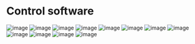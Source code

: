 Control software
====
![image](https://github.com/AdrianRR20/Robot-Knights/assets/174557020/2feb7fe5-3f89-4ef5-ae41-bb3af42cbbc9)
![image](https://github.com/AdrianRR20/Robot-Knights/assets/174557020/c212a9b9-a46f-483a-a5a1-8202b6944f9e)
![image](https://github.com/AdrianRR20/Robot-Knights/assets/174557020/85b86c82-0302-4c4e-88ed-0c3d2bc7d0fd)
![image](https://github.com/AdrianRR20/Robot-Knights/assets/174557020/42dbaa85-1c54-4480-b405-b8123a9cb2ed)
![image](https://github.com/AdrianRR20/Robot-Knights/assets/174557020/96f104f4-2cd1-4a01-bbdc-353cb125f02a)
![image](https://github.com/AdrianRR20/Robot-Knights/assets/174557020/b6d2943d-be3e-473c-b396-166e3c5c3ed9)
![image](https://github.com/AdrianRR20/Robot-Knights/assets/174557020/e3125a0c-61ef-49e2-bc0a-ba8121e778b5)
![image](https://github.com/AdrianRR20/Robot-Knights/assets/174557020/b5ffc8ca-9910-4705-a02f-c144b21df6d2)
![image](https://github.com/AdrianRR20/Robot-Knights/assets/174557020/fecd160d-9418-449c-b3db-089edcf1c693)
![image](https://github.com/AdrianRR20/Robot-Knights/assets/174557020/0cf216b6-04d2-4f29-911a-3c186502e016)
![image](https://github.com/AdrianRR20/Robot-Knights/assets/174557020/df4861c2-d12c-470f-a2f8-727a6b6932d1)
![image](https://github.com/AdrianRR20/Robot-Knights/assets/174557020/6f3a9cf9-ccd4-41e9-b35b-6bae5dc651d3)
